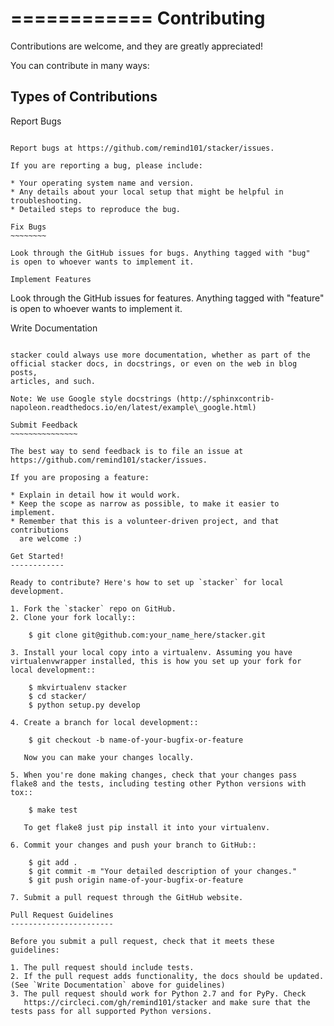 ============
Contributing
============

Contributions are welcome, and they are greatly appreciated!

You can contribute in many ways:

Types of Contributions
----------------------

Report Bugs
~~~~~~~~~~~

Report bugs at https://github.com/remind101/stacker/issues.

If you are reporting a bug, please include:

* Your operating system name and version.
* Any details about your local setup that might be helpful in troubleshooting.
* Detailed steps to reproduce the bug.

Fix Bugs
~~~~~~~~

Look through the GitHub issues for bugs. Anything tagged with "bug"
is open to whoever wants to implement it.

Implement Features
~~~~~~~~~~~~~~~~~~

Look through the GitHub issues for features. Anything tagged with "feature"
is open to whoever wants to implement it.

Write Documentation
~~~~~~~~~~~~~~~~~~~

stacker could always use more documentation, whether as part of the
official stacker docs, in docstrings, or even on the web in blog posts,
articles, and such.

Note: We use Google style docstrings (http://sphinxcontrib-napoleon.readthedocs.io/en/latest/example\_google.html)

Submit Feedback
~~~~~~~~~~~~~~~

The best way to send feedback is to file an issue at https://github.com/remind101/stacker/issues.

If you are proposing a feature:

* Explain in detail how it would work.
* Keep the scope as narrow as possible, to make it easier to implement.
* Remember that this is a volunteer-driven project, and that contributions
  are welcome :)

Get Started!
------------

Ready to contribute? Here's how to set up `stacker` for local development.

1. Fork the `stacker` repo on GitHub.
2. Clone your fork locally::

    $ git clone git@github.com:your_name_here/stacker.git

3. Install your local copy into a virtualenv. Assuming you have virtualenvwrapper installed, this is how you set up your fork for local development::

    $ mkvirtualenv stacker
    $ cd stacker/
    $ python setup.py develop

4. Create a branch for local development::

    $ git checkout -b name-of-your-bugfix-or-feature

   Now you can make your changes locally.

5. When you're done making changes, check that your changes pass flake8 and the tests, including testing other Python versions with tox::

    $ make test

   To get flake8 just pip install it into your virtualenv.

6. Commit your changes and push your branch to GitHub::

    $ git add .
    $ git commit -m "Your detailed description of your changes."
    $ git push origin name-of-your-bugfix-or-feature

7. Submit a pull request through the GitHub website.

Pull Request Guidelines
-----------------------

Before you submit a pull request, check that it meets these guidelines:

1. The pull request should include tests.
2. If the pull request adds functionality, the docs should be updated. (See `Write Documentation` above for guidelines)
3. The pull request should work for Python 2.7 and for PyPy. Check
   https://circleci.com/gh/remind101/stacker and make sure that the tests pass for all supported Python versions.
